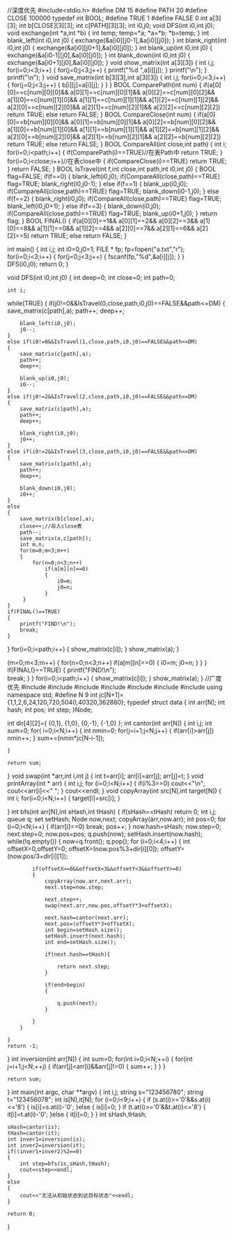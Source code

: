 //深度优先
#include<stdio.h>
#define DM 15
#define PATH 20
#define CLOSE 100000
typedef int BOOL;
#define TRUE  1
#define FALSE 0
int a[3][3];
int b[CLOSE][3][3]; 
int c[PATH][3][3]; 
int i0,j0;
void DFS(int i0,int j0);
void exchange(int *a,int *b)
{
	int temp;
	temp=*a;
	*a=*b;
	*b=temp;
}
int blank_left(int i0,int j0)
{ 
	exchange(&a[i0][j0-1],&a[i0][j0]);
} 
int blank_right(int i0,int j0)
{ 
	exchange(&a[i0][j0+1],&a[i0][j0]);
}
int blank_up(int i0,int j0)
{ 
	exchange(&a[i0-1][j0],&a[i0][j0]);
}
int blank_down(int i0,int j0)
{
	exchange(&a[i0+1][j0],&a[i0][j0]);
}
void show_matrix(int a[3][3])
{ 
	int i,j;
	for(i=0;i<3;i++)
	{
		for(j=0;j<3;j++)
		{
			printf("%d ",a[i][j]);
		}
		printf("\n");
	}
	printf("\n");
}
void save_matrix(int b[3][3],int a[3][3])
{
	int i,j;
	for(i=0;i<3;i++)
	{
		for(j=0;j<3;j++)
		{
			b[i][j]=a[i][j];
		}
	}
}
BOOL ComparePath(int num)
{ 
	if(a[0][0]==c[num][0][0]&&
	a[0][1]==c[num][0][1]&&
	a[0][2]==c[num][0][2]&&
	a[1][0]==c[num][1][0]&&
	a[1][1]==c[num][1][1]&&
	a[1][2]==c[num][1][2]&&
	a[2][0]==c[num][2][0]&&
	a[2][1]==c[num][2][1]&&
	a[2][2]==c[num][2][2])
		return TRUE;
	else
		return FALSE;
}
BOOL CompareClose(int num)
{ 
	if(a[0][0]==b[num][0][0]&&
	a[0][1]==b[num][0][1]&&
	a[0][2]==b[num][0][2]&&
	a[1][0]==b[num][1][0]&&
	a[1][1]==b[num][1][1]&&
	a[1][2]==b[num][1][2]&&
	a[2][0]==b[num][2][0]&&
	a[2][1]==b[num][2][1]&&
	a[2][2]==b[num][2][2])
		return TRUE;
	else
		return FALSE;
}
BOOL CompareAll(int close,int path)
{
	int i;
	for(i=0;i<path;i++)
	{
		if(ComparePath(i)==TRUE)//在表Path中 
			return TRUE;
	}
	for(i=0;i<close;i++)//在表close中 
	{
		if(CompareClose(i)==TRUE)
			return TRUE;
	}
	return FALSE;
} 
BOOL IsTravel(int f,int close,int path,int i0,int j0)
{
	BOOL flag=FALSE;
	if(f==0)
	{
		blank_left(i0,j0);
		if(CompareAll(close,path)==TRUE)
			flag=TRUE;
		blank_right(i0,j0-1);
	}
	else if(f==1)
	{
		blank_up(i0,j0);
		if(CompareAll(close,path)==TRUE)
			flag=TRUE;
		blank_down(i0-1,j0);
	}
	else if(f==2)
	{
		blank_right(i0,j0);
		if(CompareAll(close,path)==TRUE)
			flag=TRUE;
		blank_left(i0,j0+1);
	}
	else if(f==3)
	{
		blank_down(i0,j0);
		if(CompareAll(close,path)==TRUE)
			flag=TRUE;
		blank_up(i0+1,j0);
	}
	return flag;
} 
BOOL FINAL()
{
	if(a[0][0]==1&&
	a[0][1]==2&&
	a[0][2]==3&&
	a[1][0]==8&&
	a[1][1]==0&&
	a[1][2]==4&&
	a[2][0]==7&&
	a[2][1]==6&&
	a[2][2]==5)
		return TRUE;
	else
		return FALSE;
}



int main()
{
	int i,j;
	int i0=0,j0=1;
	FILE * fp;
	fp=fopen("a.txt","r");
	for(i=0;i<3;i++)
	{
	for(j=0;j<3;j++)
		{
			fscanf(fp,"%d",&a[i][j]);
		}
	}	
	DFS(i0,j0); 
	return 0;
}

void DFS(int i0,int j0)
{
	int deep=0; 
	int close=0;
	int path=0;
	
	int i;
while(TRUE)
{
	if(j0!=0&&IsTravel(0,close,path,i0,j0)==FALSE&&path<=DM)
	{ 
		save_matrix(c[path],a);
		path++;
		deep++;
		
		blank_left(i0,j0);
		j0--;
	}
	else if(i0!=0&&IsTravel(1,close,path,i0,j0)==FALSE&&path<=DM)
	{
		save_matrix(c[path],a);
		path++;
		deep++;
		
		blank_up(i0,j0);
		i0--;
	}
	else if(j0!=2&&IsTravel(2,close,path,i0,j0)==FALSE&&path<=DM)
	{
		save_matrix(c[path],a);
		path++;
		deep++;
		
		blank_right(i0,j0);
		j0++;
	}
	else if(i0!=2&&IsTravel(3,close,path,i0,j0)==FALSE&&path<=DM)
	{
		save_matrix(c[path],a);
		path++;
		deep++;
		
		blank_down(i0,j0);
		i0++;
	}
	else
	{
		save_matrix(b[close],a);
		close++;//存入close表
		path--;
		save_matrix(a,c[path]);
		int m,n;
		for(m=0;m<3;m++)
		{
			for(n=0;n<3;n++)
				if(a[m][n]==0)
				{
					i0=m;
					j0=n;
				}
		 } 
	}
	if(FINAL()==TRUE)
	{
		printf("FIND!\n");	
		break;
	}
}
	for(i=0;i<path;i++)
	{
		show_matrix(c[i]);
	}
	show_matrix(a);
}


(m=0;m<3;m++)
		{
			for(n=0;n<3;n++)
				if(a[m][n]==0)
				{
					i0=m;
					j0=n;
				}
		 } 
	}
	if(FINAL()==TRUE)
	{
		printf("FIND!\n");	
		break;
	}
}
	for(i=0;i<path;i++)
	{
		show_matrix(c[i]);
	}
	show_matrix(a);
}
//广度优先
#include <iostream>
#include <string>
#include <cstring>
#include <cmath>
#include <vector>
#include <queue>
#include <set>
using namespace std;
#define N 9
int jc[N+1]={1,1,2,6,24,120,720,5040,40320,362880};
typedef struct data
{
    int arr[N];
    int hash;
    int pos;
    int step;
}Node;
 
int dir[4][2]={
    {0,1},
    {1,0},
    {0,-1},
    {-1,0}
};
int cantor(int arr[N])
{
    int i,j;
    int sum=0;
    for( i=0;i<N;i++)
    {
        int nmin=0;
        for(j=i+1;j<N;j++)
        {
            if(arr[i]>arr[j])
                nmin++;
        }
        sum+=(nmin*jc[N-i-1]);
 
    }
 
    return sum;
}
void swap(int *arr,int i,int j)
{
    int t=arr[i];
    arr[i]=arr[j];
    arr[j]=t;
}
void printArray(int * arr)
{
    int i,j;
    for (i=0;i<N;i++)
    {
        if(i%3==0)
            cout<<"\n";
        cout<<arr[i]<<" ";
    }
    cout<<endl;
}
void copyArray(int src[N],int target[N])
{
    int i;
    for(i=0;i<N;i++)
    {
        target[i]=src[i];
    }
 
}
int bfs(int arr[N],int sHash,int tHash)
{
    if(sHash==tHash)
        return 0;
    int i,j;
    queue<Node> q;
    set<int> setHash;
    Node now,next;
    copyArray(arr,now.arr);
    int pos=0;
    for (i=0;i<N;i++)
    {
        if(arr[i]==0)
            break;
        pos++;
    }
    now.hash=sHash;
    now.step=0;
    next.step=0;
    now.pos=pos;
    q.push(now);
    setHash.insert(now.hash);
    while(!q.empty())
    {
        now=q.front();
        q.pop();
        for (i=0;i<4;i++)
        {
            int offsetX=0,offsetY=0;
            offsetX=(now.pos%3+dir[i][0]);
            offsetY=(now.pos/3+dir[i][1]);
 
            if(offsetX>=0&&offsetX<3&&offsetY<3&&offsetY>=0)
            {
                copyArray(now.arr,next.arr);
                next.step=now.step;
 
                next.step++;
                swap(next.arr,now.pos,offsetY*3+offsetX);
 
                next.hash=cantor(next.arr);
                next.pos=(offsetY*3+offsetX);
                int begin=setHash.size();
                setHash.insert(next.hash);
                int end=setHash.size();
 
                if(next.hash==tHash){
 
                    return next.step;
                }
 
                if(end>begin)
                {
 
                    q.push(next);
                }
 
            }
        }
 
    }
    return -1;
}
int inversion(int arr[N])
{
    int sum=0;
    for(int i=0;i<N;++i)
    {
        for(int j=i+1;j<N;++j)
        {
            if(arr[j]<arr[i]&&arr[j]!=0)
            {
                sum++;
            }
        }
    }
 
    return sum;
 
}
int main(int argc, char **argv)
{
    int i,j;
    string s="123456780";
    string t="123456078";
    int is[N],it[N];
    for (i=0;i<9;i++)
    {
        if (s.at(i)>='0'&&s.at(i)<='8')
        {
            is[i]=s.at(i)-'0';
        }else
        {
            is[i]=0;
        }
        if (t.at(i)>='0'&&t.at(i)<='8')
        {
            it[i]=t.at(i)-'0';
        }else
        {
            it[i]=0;
        }
    }
    int sHash,tHash;
 
    sHash=cantor(is);
    tHash=cantor(it);
    int inver1=inversion(is);
    int inver2=inversion(it);
    if((inver1+inver2)%2==0)
    {
        int step=bfs(is,sHash,tHash);
        cout<<step<<endl;
    }
    else
    {
        cout<<"无法从初始状态到达目标状态"<<endl;
    }
 
    return 0;
}
